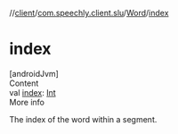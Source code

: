 //[client](../../index.md)/[com.speechly.client.slu](../index.md)/[Word](index.md)/[index](--index--.md)



# index  
[androidJvm]  
Content  
val [index](--index--.md): [Int](https://kotlinlang.org/api/latest/jvm/stdlib/kotlin/-int/index.html)  
More info  


The index of the word within a segment.

  




